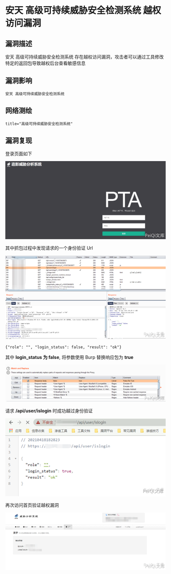 # 安天 高级可持续威胁安全检测系统 越权访问漏洞

## 漏洞描述

安天 高级可持续威胁安全检测系统 存在越权访问漏洞，攻击者可以通过工具修改特定的返回包导致越权后台查看敏感信息

## 漏洞影响

```
安天 高级可持续威胁安全检测系统
```

## 网络测绘

```
title="高级可持续威胁安全检测系统"
```

## 漏洞复现

登录页面如下



![](./images/202202091835601.png)



其中抓包过程中发现请求的一个身份验证 Url



![](./images/202202091835421.png)

```plain
{"role": "", "login_status": false, "result": "ok"}
```



其中 **login_status 为 false**, 将参数使用 Burp 替换响应包为 **true**



![](./images/202202091835128.png)

请求 **/api/user/islogin** 时成功越过身份验证



![](./images/202202091836868.png)



再次访问首页验证越权漏洞



![](./images/202202091836312.png)

